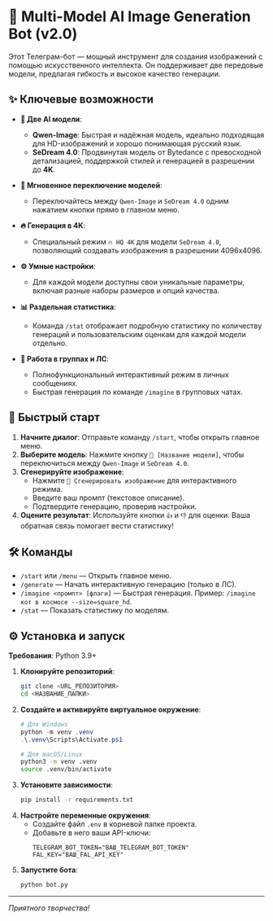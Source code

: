 # 🤖 Multi-Model AI Image Generation Bot (v2.0)

Этот Телеграм-бот — мощный инструмент для создания изображений с помощью искусственного интеллекта. Он поддерживает две передовые модели, предлагая гибкость и высокое качество генерации.

## ✨ Ключевые возможности

- **🎨 Две AI модели**:
  - **Qwen-Image**: Быстрая и надёжная модель, идеально подходящая для HD-изображений и хорошо понимающая русский язык.
  - **SeDream 4.0**: Продвинутая модель от Bytedance с превосходной детализацией, поддержкой стилей и генерацией в разрешении до **4K**.

- **🔄 Мгновенное переключение моделей**:
  - Переключайтесь между `Qwen-Image` и `SeDream 4.0` одним нажатием кнопки прямо в главном меню.

- **🔥 Генерация в 4K**:
  - Специальный режим `🔥 HQ 4K` для модели `SeDream 4.0`, позволяющий создавать изображения в разрешении 4096x4096.

- **⚙️ Умные настройки**:
  - Для каждой модели доступны свои уникальные параметры, включая разные наборы размеров и опций качества.

- **📊 Раздельная статистика**:
  - Команда `/stat` отображает подробную статистику по количеству генераций и пользовательским оценкам для каждой модели отдельно.

- **💬 Работа в группах и ЛС**:
  - Полнофункциональный интерактивный режим в личных сообщениях.
  - Быстрая генерация по команде `/imagine` в групповых чатах.

## 🚀 Быстрый старт

1.  **Начните диалог**: Отправьте команду `/start`, чтобы открыть главное меню.
2.  **Выберите модель**: Нажмите кнопку `🎨 [Название модели]`, чтобы переключиться между `Qwen-Image` и `SeDream 4.0`.
3.  **Сгенерируйте изображение**:
    - Нажмите `🎨 Сгенерировать изображение` для интерактивного режима.
    - Введите ваш промпт (текстовое описание).
    - Подтвердите генерацию, проверив настройки.
4.  **Оцените результат**: Используйте кнопки `👍` и `👎` для оценки. Ваша обратная связь помогает вести статистику!

## 🛠️ Команды

- `/start` или `/menu` — Открыть главное меню.
- `/generate` — Начать интерактивную генерацию (только в ЛС).
- `/imagine <промпт> [флаги]` — Быстрая генерация. Пример: `/imagine кот в космосе --size=square_hd`.
- `/stat` — Показать статистику по моделям.

## ⚙️ Установка и запуск

**Требования**: Python 3.9+

1.  **Клонируйте репозиторий**:
    ```bash
    git clone <URL_РЕПОЗИТОРИЯ>
    cd <НАЗВАНИЕ_ПАПКИ>
    ```
2.  **Создайте и активируйте виртуальное окружение**:
    ```powershell
    # Для Windows
    python -m venv .venv
    .\.venv\Scripts\Activate.ps1
    ```
    ```bash
    # Для macOS/Linux
    python3 -m venv .venv
    source .venv/bin/activate
    ```
3.  **Установите зависимости**:
    ```bash
    pip install -r requirements.txt
    ```
4.  **Настройте переменные окружения**:
    - Создайте файл `.env` в корневой папке проекта.
    - Добавьте в него ваши API-ключи:
      ```env
      TELEGRAM_BOT_TOKEN="ВАШ_TELEGRAM_BOT_TOKEN"
      FAL_KEY="ВАШ_FAL_API_KEY"
      ```
5.  **Запустите бота**:
    ```bash
    python bot.py
    ```

---
*Приятного творчества!*

